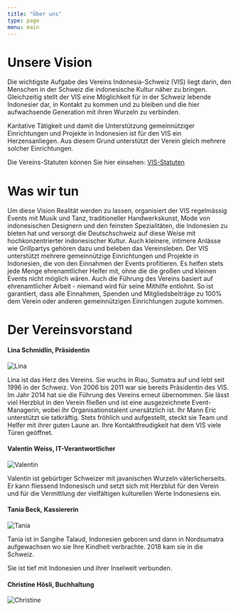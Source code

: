 ```yaml
---
title: "Über uns"
type: page
menu: main
---
```


# Unsere Vision

Die wichtigste Aufgabe des Vereins Indonesia-Schweiz (VIS) liegt darin, den Menschen in der Schweiz die indonesische Kultur näher zu bringen. Gleichzeitig stellt der VIS eine Möglichkeit für in der Schweiz lebende Indonesier dar, in Kontakt zu kommen und zu bleiben und die hier aufwachsende Generation mit ihren Wurzeln zu verbinden.

Karitative Tätigkeit und damit die Unterstützung gemeinnütziger Einrichtungen und Projekte in Indonesien ist für den VIS ein Herzensanliegen. Aus diesem Grund unterstützt der Verein gleich mehrere solcher Einrichtungen.

Die Vereins-Statuten können Sie hier einsehen: [VIS-Statuten](/pdf/Statuten-VIS.pdf)

# Was wir tun

Um diese Vision Realität werden zu lassen, organisiert der VIS regelmässig Events mit Musik und Tanz, traditioneller Handwerkskunst, Mode von indonesischen Designern und den feinsten Spezialitäten, die Indonesien zu bieten hat und versorgt die Deutschschweiz auf diese Weise mit hochkonzentrierter indonesischer Kultur. Auch kleinere, intimere Anlässe wie Grillpartys gehören dazu und beleben das Vereinsleben. Der VIS unterstützt mehrere gemeinnützige Einrichtungen und Projekte in Indonesien, die von den Einnahmen der Events profitieren. Es helfen stets jede Menge ehrenamtlicher Helfer mit, ohne die die großen und kleinen Events nicht möglich wären. Auch die Führung des Vereins basiert auf ehrenamtlicher Arbeit - niemand wird für seine Mithilfe entlohnt. So ist garantiert, dass alle Einnahmen, Spenden und Mitgliedsbeiträge zu 100% dem Verein oder anderen gemeinnützigen Einrichtungen zugute kommen.

# Der Vereinsvorstand

#### Lina Schmidlin, Präsidentin

![Lina](/images/team/lina.png)

Lina ist das Herz des Vereins. Sie wuchs in Riau, Sumatra auf und lebt seit 1996 in der Schweiz. Von 2006 bis 2011 war sie bereits Präsidentin des VIS. Im Jahr 2014 hat sie die Führung des Vereins erneut übernommen. Sie lässt viel Herzblut in den Verein fließen und ist eine ausgezeichnete Event-Managerin, wobei ihr Organisationstalent unersätzlich ist. Ihr Mann Eric unterstützt sie tatkräftig. Stets fröhlich und aufgestellt, steckt sie Team und Helfer mit ihrer guten Laune an. Ihre Kontaktfreudigkeit hat dem VIS viele Türen geöffnet.

#### Valentin Weiss, IT-Verantwortlicher

![Valentin](/images/team/valentin.jpg)

Valentin ist gebürtiger Schweizer mit javanischen Wurzeln väterlicherseits. Er kann fliessend Indonesisch und setzt sich mit Herzblut für den Verein und für die Vermittlung der vielfältigen kulturellen Werte Indonesiens ein.

#### Tania Beck, Kassiererin

![Tania](/images/team/tania.jpg)

Tania ist in Sangihe Talaud, Indonesien geboren und dann in Nordsumatra aufgewachsen wo sie Ihre Kindheit verbrachte. 2018 kam sie in die Schweiz.

Sie ist tief mit Indonesien und ihrer Inselwelt verbunden.

#### Christine Hösli, Buchhaltung

![Christine](/images/team/christine.jpeg)

